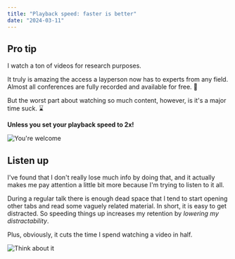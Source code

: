 ```yaml
---
title: "Playback speed: faster is better"
date: "2024-03-11"
---
```


## Pro tip

I watch a ton of videos for research purposes.

It truly is amazing the access a layperson now has to experts from any field. Almost all conferences are fully recorded and available for free. 🤯

But the worst part about watching so much content, however, is it's a major time suck. ⌛

**Unless you set your playback speed to 2x!**

![You're welcome](https://i.ytimg.com/vi/nWoRRCdTO_g/maxresdefault.jpg "Finally!!")

## Listen up

I've found that I don't really lose much info by doing that, and it actually makes me pay attention a little bit more because I'm trying to listen to it all.

During a regular talk there is enough dead space that I tend to start opening other tabs and read some vaguely related material. In short, it is easy to get distracted. So speeding things up increases my retention by *lowering my distractability*.

Plus, obviously, it cuts the time I spend watching a video in half.

![Think about it](https://media1.giphy.com/media/d3mlE7uhX8KFgEmY/200.gif?cid=790b76116hqkswlt9gdj8crpbxdspncb3qt6lspsv2j72czw&ep=v1_gifs_search&rid=200.gif&ct=g "Think about it")